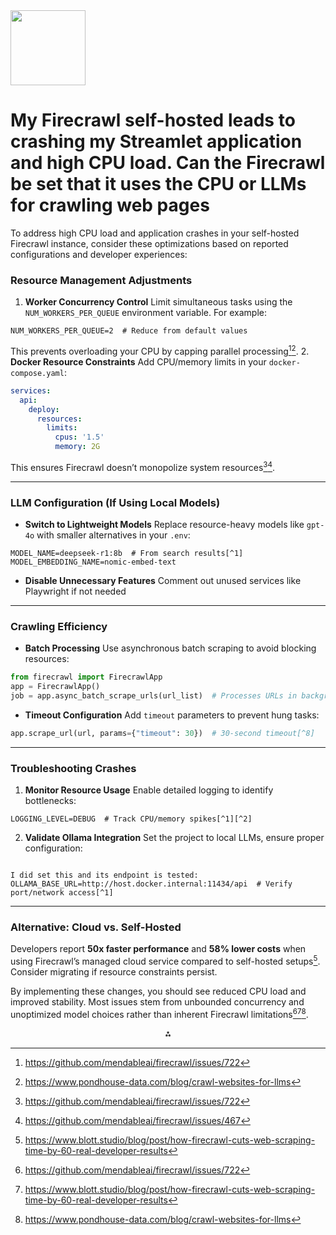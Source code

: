 <img src="https://r2cdn.perplexity.ai/pplx-full-logo-primary-dark%402x.png" class="logo" width="120"/>

# My Firecrawl self-hosted leads to crashing my Streamlet application and high CPU load. Can the Firecrawl be set that it uses the CPU or LLMs for crawling web pages

To address high CPU load and application crashes in your self-hosted Firecrawl instance, consider these optimizations based on reported configurations and developer experiences:

### **Resource Management Adjustments**

1. **Worker Concurrency Control**
Limit simultaneous tasks using the `NUM_WORKERS_PER_QUEUE` environment variable. For example:

```env
NUM_WORKERS_PER_QUEUE=2  # Reduce from default values
```

This prevents overloading your CPU by capping parallel processing[^2][^7].
2. **Docker Resource Constraints**
Add CPU/memory limits in your `docker-compose.yaml`:

```yaml
services:
  api:
    deploy:
      resources:
        limits:
          cpus: '1.5'
          memory: 2G
```

This ensures Firecrawl doesn’t monopolize system resources[^2][^4].

---

### **LLM Configuration (If Using Local Models)**

- **Switch to Lightweight Models**
Replace resource-heavy models like `gpt-4o` with smaller alternatives in your `.env`:

```env
MODEL_NAME=deepseek-r1:8b  # From search results[^1]
MODEL_EMBEDDING_NAME=nomic-embed-text
```

- **Disable Unnecessary Features**
Comment out unused services like Playwright if not needed



---

### **Crawling Efficiency**

- **Batch Processing**
Use asynchronous batch scraping to avoid blocking resources:

```python
from firecrawl import FirecrawlApp
app = FirecrawlApp()
job = app.async_batch_scrape_urls(url_list)  # Processes URLs in background[^5]
```

- **Timeout Configuration**
Add `timeout` parameters to prevent hung tasks:

```python
app.scrape_url(url, params={"timeout": 30})  # 30-second timeout[^8]
```


---

### **Troubleshooting Crashes**

1. **Monitor Resource Usage**
Enable detailed logging to identify bottlenecks:

```env
LOGGING_LEVEL=DEBUG  # Track CPU/memory spikes[^1][^2]
```

2. **Validate Ollama Integration**
Set the project to local LLMs, ensure proper configuration:

```env

I did set this and its endpoint is tested:
OLLAMA_BASE_URL=http://host.docker.internal:11434/api  # Verify port/network access[^1]
```


---

### **Alternative: Cloud vs. Self-Hosted**

Developers report **50x faster performance** and **58% lower costs** when using Firecrawl’s managed cloud service compared to self-hosted setups[^5]. Consider migrating if resource constraints persist.

By implementing these changes, you should see reduced CPU load and improved stability. Most issues stem from unbounded concurrency and unoptimized model choices rather than inherent Firecrawl limitations[^2][^5][^7].

<div style="text-align: center">⁂</div>

[^1]: https://github.com/mendableai/firecrawl/issues/1467

[^2]: https://github.com/mendableai/firecrawl/issues/722

[^3]: https://www.blott.studio/blog/post/how-to-build-llm-ready-datasets-with-firecrawl-a-developers-guide

[^4]: https://github.com/mendableai/firecrawl/issues/467

[^5]: https://www.blott.studio/blog/post/how-firecrawl-cuts-web-scraping-time-by-60-real-developer-results

[^6]: https://python.langchain.com/docs/integrations/document_loaders/firecrawl/

[^7]: https://www.pondhouse-data.com/blog/crawl-websites-for-llms

[^8]: https://docs.crawl4ai.com/core/browser-crawler-config/

[^9]: https://docs.camel-ai.org/cookbooks/ingest_data_from_websites_with_Firecrawl.html

[^10]: https://docs.firecrawl.dev/contributing/self-host

[^11]: https://github.com/mendableai/firecrawl/issues/1307

[^12]: https://www.reddit.com/r/LocalLLaMA/comments/1eiasxt/launch_yc_firecrawl_open_source_crawling_and/

[^13]: https://github.com/mendableai/firecrawl/issues

[^14]: https://github.com/mendableai/firecrawl/issues/1300

[^15]: https://www.firecrawl.dev

[^16]: https://github.com/devflowinc/firecrawl-simple

[^17]: https://www.firecrawl.dev/blog/mastering-firecrawl-scrape-endpoint

[^18]: https://discuss.streamlit.io/t/streamlit-app-crashing-after-few-minutes-of-usage/40803

[^19]: https://discuss.streamlit.io/t/app-crashing-even-before-using-it-resources-limit/19239

[^20]: https://community.ipfire.org/t/cpu-usage-increase/13465

[^21]: https://apify.com/apify/website-content-crawler/issues/poor-cpu-utilization-ccLjgv0wfXuXWeXtv

